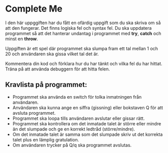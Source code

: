 # Complete Me

I den här uppggiften har du fått en ofärdig uppgift som du ska skriva om så att den fungerar. Det finns logiska fel och syntax fel. Du ska uppdatera programmet så att det hanterar undantag i programmet med **try**, **catch** och minst en **throw**. 

Uppgiften är ett spel där programmet ska slumpa fram ett tal mellan 1 och 20 och användaren ska gissa vilket tal det är.

Kommentera din kod och förklara hur du har tänkt och vilka fel du har hittat. Träna på att använda debuggern för att hitta felen.


## Kravlista på programmet:

 * Programmet ska använda en switch för tolka inmatningen från användaren.
 * Användaren ska kunna ange en siffra (gissning) eller bokstaven Q för att avsluta programmet.
 * Programmet ska loopa tills användaren avslutar eller gissar rätt.
 * Programmet ska kontrollera om det inmatade talet är större eller mindre än det slumpade och ge en korrekt ledtråd (större/mindre).
 * Om det inmatade talet är samma som det slumpade skriv ut det korrekta talet plus en lämplig gratulation.
 * Om användaren trycker på Q/q ska programmet avslutas.
